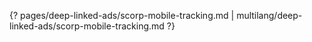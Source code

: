 {? pages/deep-linked-ads/scorp-mobile-tracking.md | multilang/deep-linked-ads/scorp-mobile-tracking.md ?}
